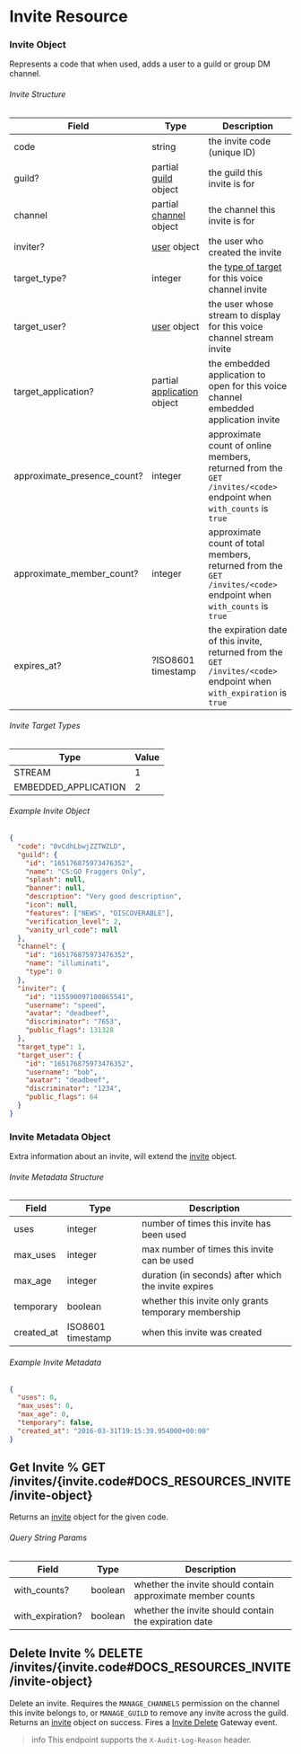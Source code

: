 # Invite Resource

### Invite Object

Represents a code that when used, adds a user to a guild or group DM channel.

###### Invite Structure

| Field                       | Type                                                                         | Description                                                                                                        |
|-----------------------------|------------------------------------------------------------------------------|--------------------------------------------------------------------------------------------------------------------|
| code                        | string                                                                       | the invite code (unique ID)                                                                                        |
| guild?                      | partial [guild](#DOCS_RESOURCES_GUILD/guild-object) object                   | the guild this invite is for                                                                                       |
| channel                     | partial [channel](#DOCS_RESOURCES_CHANNEL/channel-object) object             | the channel this invite is for                                                                                     |
| inviter?                    | [user](#DOCS_RESOURCES_USER/user-object) object                              | the user who created the invite                                                                                    |
| target_type?                | integer                                                                      | the [type of target](#DOCS_RESOURCES_INVITE/invite-object-invite-target-types) for this voice channel invite       |
| target_user?                | [user](#DOCS_RESOURCES_USER/user-object) object                              | the user whose stream to display for this voice channel stream invite                                              |
| target_application?         | partial [application](#DOCS_RESOURCES_APPLICATION/application-object) object | the embedded application to open for this voice channel embedded application invite                                |
| approximate_presence_count? | integer                                                                      | approximate count of online members, returned from the `GET /invites/<code>` endpoint when `with_counts` is `true` |
| approximate_member_count?   | integer                                                                      | approximate count of total members, returned from the `GET /invites/<code>` endpoint when `with_counts` is `true`  |
| expires_at?                 | ?ISO8601 timestamp                                                           | the expiration date of this invite, returned from the `GET /invites/<code>` endpoint when `with_expiration` is `true`  |

###### Invite Target Types

| Type                 | Value |
|----------------------|-------|
| STREAM               | 1     |
| EMBEDDED_APPLICATION | 2     |

###### Example Invite Object

```json
{
  "code": "0vCdhLbwjZZTWZLD",
  "guild": {
    "id": "165176875973476352",
    "name": "CS:GO Fraggers Only",
    "splash": null,
    "banner": null,
    "description": "Very good description",
    "icon": null,
    "features": ["NEWS", "DISCOVERABLE"],
    "verification_level": 2,
    "vanity_url_code": null
  },
  "channel": {
    "id": "165176875973476352",
    "name": "illuminati",
    "type": 0
  },
  "inviter": {
    "id": "115590097100865541",
    "username": "speed",
    "avatar": "deadbeef",
    "discriminator": "7653",
    "public_flags": 131328
  },
  "target_type": 1,
  "target_user": {
    "id": "165176875973476352",
    "username": "bob",
    "avatar": "deadbeef",
    "discriminator": "1234",
    "public_flags": 64
  }
}
```

### Invite Metadata Object

Extra information about an invite, will extend the [invite](#DOCS_RESOURCES_INVITE/invite-object) object.

###### Invite Metadata Structure

| Field      | Type                                            | Description                                          |
| ---------- | ----------------------------------------------- | ---------------------------------------------------- |
| uses       | integer                                         | number of times this invite has been used            |
| max_uses   | integer                                         | max number of times this invite can be used          |
| max_age    | integer                                         | duration (in seconds) after which the invite expires |
| temporary  | boolean                                         | whether this invite only grants temporary membership |
| created_at | ISO8601 timestamp                               | when this invite was created                         |

###### Example Invite Metadata

```json
{
  "uses": 0,
  "max_uses": 0,
  "max_age": 0,
  "temporary": false,
  "created_at": "2016-03-31T19:15:39.954000+00:00"
}
```

## Get Invite % GET /invites/{invite.code#DOCS_RESOURCES_INVITE/invite-object}

Returns an [invite](#DOCS_RESOURCES_INVITE/invite-object) object for the given code.

###### Query String Params

| Field            | Type    | Description                                                 |
| ---------------- | ------- | ----------------------------------------------------------- |
| with_counts?     | boolean | whether the invite should contain approximate member counts |
| with_expiration? | boolean | whether the invite should contain the expiration date       |

## Delete Invite % DELETE /invites/{invite.code#DOCS_RESOURCES_INVITE/invite-object}

Delete an invite. Requires the `MANAGE_CHANNELS` permission on the channel this invite belongs to, or `MANAGE_GUILD` to remove any invite across the guild. Returns an [invite](#DOCS_RESOURCES_INVITE/invite-object) object on success. Fires a [Invite Delete](#DOCS_TOPICS_GATEWAY/invite-delete) Gateway event.

> info
> This endpoint supports the `X-Audit-Log-Reason` header.
